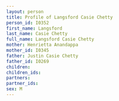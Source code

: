 ```yaml
---
layout: person
title: Profile of Langsford Casie Chetty
person_id: I0352
first_name: Langsford
last_name: Casie Chetty
full_name: Langsford Casie Chetty
mother: Henrietta Anandappa
mother_id: I0345
father: Justin Casie Chetty
father_id: I0269
children:
children_ids:
partners:
partner_ids:
sex: M
---
```


